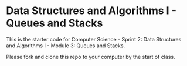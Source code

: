 # Data Structures and Algorithms I - Queues and Stacks

This is the starter code for Computer Science - Sprint 2: Data Structures and Algorithms I - Module 3: Queues and Stacks.

Please fork and clone this repo to your computer by the start of class.
